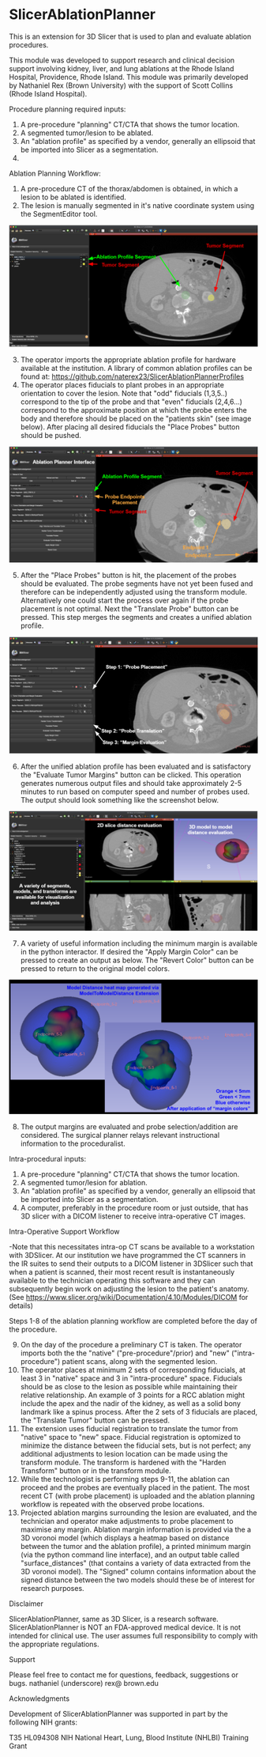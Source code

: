 # SlicerAblationPlanner

This is an extension for 3D Slicer that is used to plan and evaluate ablation procedures. 

This module was developed to support research and clinical decision support involving kidney, liver, and lung ablations at the Rhode Island Hospital, Providence, Rhode Island. This module was primarily developed by Nathaniel Rex (Brown University) with the support of Scott Collins (Rhode Island Hospital). 

Procedure planning required inputs: 
1. A pre-procedure "planning" CT/CTA that shows the tumor location. 
2. A segmented tumor/lesion to be ablated. 
3. An "ablation profile" as specified by a vendor, generally an ellipsoid that be imported into Slicer as a segmentation. 
4. 

Ablation Planning Workflow:

1. A pre-procedure CT of the thorax/abdomen is obtained, in which a lesion to be ablated is identified. 
2. The lesion is manually segmented in it's native coordinate system using the SegmentEditor tool. 

![minimum_required_inputs](/Screenshots/minimum_required_inputs.PNG)

3. The operator imports the appropriate ablation profile for hardware available at the institution. A library of common ablation profiles can be found at: https://github.com/naterex23/SlicerAblationPlannerProfiles
4. The operator places fiducials to plant probes in an appropriate orientation to cover the lesion. Note that "odd" fiducials (1,3,5..) correspond to the tip of the probe and that "even" fiducials (2,4,6...) correspond to the approximate position at which the probe enters the body and therefore should be placed on the "patients skin" (see image below). After placing all desired fiducials the "Place Probes" button should be pushed. 

![minimum_required_placement](/Screenshots/minimum_required_placement.png)

5. After the "Place Probes" button is hit, the placement of the probes should be evaluated. The probe segments have not yet been fused and therefore can be independently adjusted using the transform module. Alternatively one could start the process over again if the probe placement is not optimal. Next the "Translate Probe" button can be pressed. This step merges the segments and creates a unified ablation profile. 

![ablation_steps](/Screenshots/ablation_steps.png)

6. After the unified ablation profile has been evaluated and is satisfactory the "Evaluate Tumor Margins" button can be clicked. This operation generates numerous output files and should take approximately 2-5 minutes to run based on computer speed and number of probes used. The output should look something like the screenshot below. 

![ablation_outputs](/Screenshots/ablation_outputs.png)

7. A variety of useful information including the minimum margin is available in the python interactor. If desired the "Apply Margin Color" can be pressed to create an output as below. The "Revert Color" button can be pressed to return to the original model colors. 

![margin_colors](/Screenshots/margin_colors.png)

8. The output margins are evaluated and probe selection/addition are considered. The surgical planner relays relevant instructional information to the proceduralist.

Intra-procedural inputs: 
1. A pre-procedure "planning" CT/CTA that shows the tumor location. 
2. A segmented tumor/lesion for ablation. 
3. An "ablation profile" as specified by a vendor, generally an ellipsoid that be imported into Slicer as a segmentation. 
4. A computer, preferably in the procedure room or just outside, that has 3D slicer with a DICOM listener to receive intra-operative CT images.  

Intra-Operative Support Workflow

-Note that this necessitates intra-op CT scans be available to a workstation with 3DSlicer. At our institution we have programmed the CT scanners in the IR suites to send their outputs to a DICOM listener in 3DSlicer such that when a patient is scanned, their most recent result is instantaneously available to the technician operating this software and they can subsequently begin work on adjusting the lesion to the patient's anatomy. (See https://www.slicer.org/wiki/Documentation/4.10/Modules/DICOM for details)

Steps 1-8 of the ablation planning workflow are completed before the day of the procedure. 

9. On the day of the procedure a preliminary CT is taken. The operator imports both the the "native" ("pre-procedure"/prior) and "new" ("intra-procedure") patient scans, along with the segmented lesion. 
10. The operator places at minimum 2 sets of corresponding fiducials, at least 3 in "native" space and 3 in "intra-procedure" space. Fiducials should be as close to the lesion as possible while maintaining their relative relationship. An example of 3 points for a RCC ablation might include the apex and the nadir of the kidney, as well as a solid bony landmark like a spinus process. After the 2 sets of 3 fiducials are placed, the "Translate Tumor" button can be pressed. 
11. The extension uses fiducial registration to translate the tumor from "native" space to "new" space. Fiducial registration is optomized to minimize the distance between the fiducial sets, but is not perfect; any additional adjustments to lesion location can be made using the transform module. The transform is hardened with the "Harden Transform" button or in the transform module. 
12. While the technologist is performing steps 9-11, the ablation can proceed and the probes are eventually placed in the patient. The most recent CT (with probe placement) is uploaded and the ablation planning workflow is repeated with the observed probe locations. 
13. Projected ablation margins surrounding the lesion are evaluated, and the technician and operator make adjustments to probe placement to maximise any margin. Ablation margin information is provided via the a 3D voronoi model (which displays a heatmap based on distance between the tumor and the ablation profile), a printed minimum margin (via the python command line interface), and an output table called "surface_distances" (that contains a variety of data extracted from the 3D voronoi model). The "Signed" column contains information about the signed distance between the two models should these be of interest for research purposes. 

Disclaimer

SlicerAblationPlanner, same as 3D Slicer, is a research software. SlicerAblationPlanner is NOT an FDA-approved medical device. It is not intended for clinical use. The user assumes full responsibility to comply with the appropriate regulations.

Support

Please feel free to contact me for questions, feedback, suggestions or bugs. 
nathaniel (underscore) rex@ brown.edu

Acknowledgments

Development of SlicerAblationPlanner was supported in part by the following NIH grants:

T35 HL094308 NIH National Heart, Lung, Blood Institute (NHLBI) Training Grant


